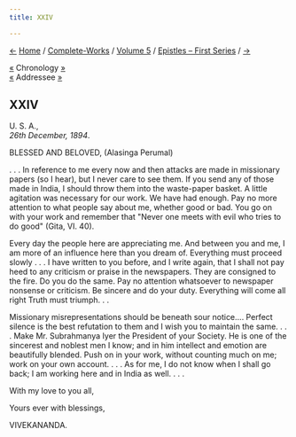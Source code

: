 ```yaml
---
title: XXIV

---
```

<div>

[←](023_kidi.htm) [Home](../../../index.htm) /
[Complete-Works](../../complete_works.htm) / [Volume
5](../volume_5_contents.htm) / [Epistles – First
Series](epistles_first_series_contents.htm) / [→](025_alasinga.htm)

  

[«](../../volume_9/letters_fifth_series/046_mother.htm) Chronology
[»](025_alasinga.htm)  
[«](022_alasinga.htm) Addressee [»](025_alasinga.htm)

## XXIV

U. S. A.,  
*26th December, 1894*.

BLESSED AND BELOVED, (Alasinga Perumal)

. . . In reference to me every now and then attacks are made in
missionary papers (so I hear), but I never care to see them. If you send
any of those made in India, I should throw them into the waste-paper
basket. A little agitation was necessary for our work. We have had
enough. Pay no more attention to what people say about me, whether good
or bad. You go on with your work and remember that "Never one meets with
evil who tries to do good" (Gita, VI. 40).

Every day the people here are appreciating me. And between you and me, I
am more of an influence here than you dream of. Everything must proceed
slowly . . . I have written to you before, and I write again, that I
shall not pay heed to any criticism or praise in the newspapers. They
are consigned to the fire. Do you do the same. Pay no attention
whatsoever to newspaper nonsense or criticism. Be sincere and do your
duty. Everything will come all right Truth must triumph. . .

Missionary misrepresentations should be beneath sour notice.... Perfect
silence is the best refutation to them and I wish you to maintain the
same. . . . Make Mr. Subrahmanya Iyer the President of your Society. He
is one of the sincerest and noblest men I know; and in him intellect and
emotion are beautifully blended. Push on in your work, without counting
much on me; work on your own account. . . . As for me, I do not know
when I shall go back; I am working here and in India as well. . . .

With my love to you all, 

Yours ever with blessings,

VIVEKANANDA.

</div>
